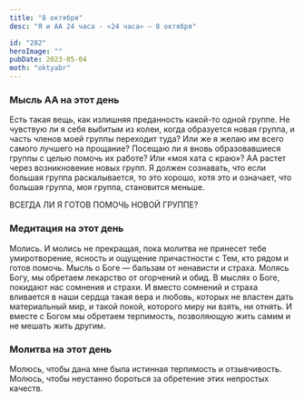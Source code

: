 ```yaml
---
title: "8 октября"
desc: "Я и АА 24 часа - «24 часа» — 8 октября"

id: "282"
heroImage: ""
pubDate: 2023-05-04
moth: "oktyabr"
---
```


### Мысль АА на этот день

Есть такая вещь, как излишняя преданность какой-то одной группе. Не чувствую
ли я себя выбитым из колеи, когда образуется новая группа, и часть членов моей
группы переходит туда? Или же я желаю им всего самого лучшего на прощание?
Посещаю ли я вновь образовавшиеся группы с целью помочь их работе? Или «моя
хата с краю»? АА растет через возникновение новых групп. Я должен сознавать,
что если большая группа раскалывается, то это хорошо, хотя это и означает, что
большая группа, моя группа, становится меньше.

ВСЕГДА ЛИ Я ГОТОВ ПОМОЧЬ НОВОЙ ГРУППЕ?

### Медитация на этот день

Молись. И молись не прекращая, пока молитва не принесет тебе умиротворение,
ясность и ощущение причастности с Тем, кто рядом и готов помочь. Мысль о Боге
— бальзам от ненависти и страха. Молясь Богу, мы обретаем лекарство от
огорчений и обид. В мыслях о Боге, покидают нас сомнения и страхи. И вместо
сомнений и страха вливается в наши сердца такая вера и любовь, которых не
властен дать материальный мир, и такой покой, которого миру ни взять, ни
отнять. И вместе с Богом мы обретаем терпимость, позволяющую жить самим и не
мешать жить другим.

### Молитва на этот день

Молюсь, чтобы дана мне была истинная терпимость и отзывчивость. Молюсь, чтобы
неустанно бороться за обретение этих непростых качеств.
